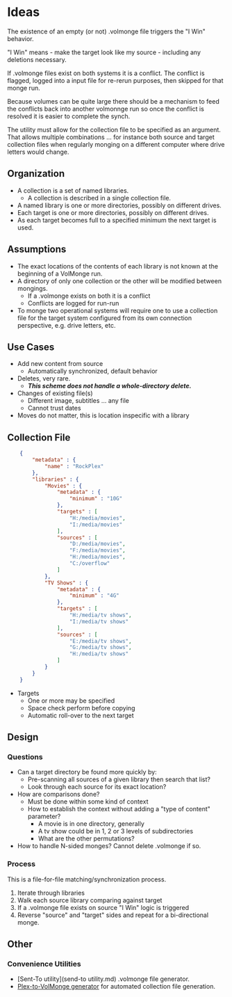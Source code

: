 # Ideas

The existence of an empty (or not) .volmonge file triggers the
"I Win" behavior.

"I Win" means - make the target look like my source - including any
deletions necessary.

If .volmonge files exist on both systems it is a conflict.
The conflict is flagged, logged into a input file for re-rerun purposes,
then skipped for that monge run.

Because volumes can be quite large there should be a mechanism
to feed the conflicts back into another volmonnge run so once
the conflict is resolved it is easier to complete the synch.

The utility must allow for the collection file to be specified
as an argument. That allows multiple combinations ... for instance
both source and target collection files when regularly monging
on a different computer where drive letters would change.

## Organization
 * A collection is a set of named libraries.
   - A collection is described in a single collection file.
 * A named library is one or more directories, possibly on
 different drives.
 * Each target is one or more directories, possibly on
 different drives.
 * As each target becomes full to a specified minimum the
 next target is used.

## Assumptions
 * The exact locations of the contents of each library is
 not known at the beginning of a VolMonge run.
 * A directory of only one collection or the other will be
  modified between mongings.
   - If a .volmonge exists on both it is a conflict
   - Conflicts are logged for run-run
 * To monge two operational systems will require one to use
  a collection file for the target system configured from
  its own connection perspective, e.g. drive letters, etc.

## Use Cases
 * Add new content from source
   - Automatically synchronized, default behavior
 * Deletes, very rare. 
   - ***This scheme does not handle a whole-directory delete.***
 * Changes of existing file(s)
   - Different image, subtitles ... any file
   - Cannot trust dates
 * Moves do not matter, this is location inspecific with a library

## Collection File

```JSON
    {
        "metadata" : {
            "name" : "RockPlex"
        },
        "libraries" : {
            "Movies" : {
                "metadata" : {
                    "minimum" : "10G"
                },
                "targets" : [
                    "H:/media/movies",
                    "I:/media/movies"
                ],
                "sources" : [
                    "D:/media/movies",
                    "F:/media/movies",
                    "H:/media/movies",
                    "C:/overflow"
                ]
            },
            "TV Shows" : {
                "metadata" : {
                    "minimum" : "4G"
                },
                "targets" : [
                    "H:/media/tv shows",
                    "I:/media/tv shows"
                ],
                "sources" : [
                    "E:/media/tv shows",
                    "G:/media/tv shows",
                    "H:/media/tv shows"
                ]
            }
        }
    }
```
 * Targets
   - One or more may be specified
   - Space check perform before copying
   - Automatic roll-over to the next target

## Design

### Questions
 * Can a target directory be found more quickly by:
   - Pre-scanning all sources of a given library then search that list?
   - Look through each source for its exact location?
 * How are comparisons done?
   - Must be done within some kind of context
   - How to establish the context without adding a "type of content" parameter?
     - A movie is in one directory, generally
     - A tv show could be in 1, 2 or 3 levels of subdirectories
     - What are the other permutations?
 * How to handle N-sided monges? Cannot delete .volmonge if so.

### Process
This is a file-for-file matching/synchronization process.

 1. Iterate through libraries
 2. Walk each source library comparing against target
 3. If a .volmonge file exists on source "I Win" logic is triggered
 4. Reverse "source" and "target" sides and repeat for a bi-directional monge.

## Other

### Convenience Utilities
 * [Sent-To utility](send-to utility.md) .volmonge file generator.
 * [Plex-to-VolMonge generator](plex-to-volmonge.md) for
 automated collection file generation.



